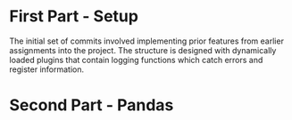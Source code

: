 # First Part - Setup

The initial set of commits involved implementing prior features from earlier assignments into the project. The structure is designed with dynamically loaded plugins that contain logging functions which catch errors and register information.

# Second Part - Pandas
